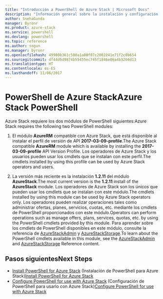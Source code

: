 ```yaml
---
title: "Introducción a PowerShell de Azure Stack | Microsoft Docs"
description: "Información general sobre la instalación y configuración de PowerShell de Azure Stack."
author: SnehaGunda
manager: Byronr
ms.product: azure-stack
ms.service: powershell
ms.devlang: powershell
ms.topic: reference
ms.author: sngun
ms.manager: byronr
ms.openlocfilehash: 49980b361c580a1a00f07c2002241e71f2c0b654
ms.sourcegitcommit: df44d5d9874b55455ec745f1846e06a4b3266d13
ms.translationtype: HT
ms.contentlocale: es-ES
ms.lasthandoff: 11/06/2017
---
```

# <a name="azure-stack-powershell"></a><span data-ttu-id="48fe6-103">PowerShell de Azure Stack</span><span class="sxs-lookup"><span data-stu-id="48fe6-103">Azure Stack PowerShell</span></span>

<span data-ttu-id="48fe6-104">Azure Stack requiere los dos módulos de PowerShell siguientes:</span><span class="sxs-lookup"><span data-stu-id="48fe6-104">Azure Stack requires the following two PowerShell modules:</span></span>  

1. <span data-ttu-id="48fe6-105">El módulo **AzureRM** compatible con Azure Stack, que está disponible al instalar el perfil de versión de API **2017-03-09-profile**.</span><span class="sxs-lookup"><span data-stu-id="48fe6-105">The Azure Stack compatible **AzureRM** module which is available by installing the **2017-03-09-profile** API Version Profile.</span></span> <span data-ttu-id="48fe6-106">Los operadores de Azure Stack y los usuarios pueden usar los cmdlets que se instalan con este perfil.</span><span class="sxs-lookup"><span data-stu-id="48fe6-106">The cmdlets installed by using this profile can be used by Azure Stack operators and users.</span></span>

2. <span data-ttu-id="48fe6-107">La versión más reciente es la instalación **1.2.11** del módulo **AzureStack**.</span><span class="sxs-lookup"><span data-stu-id="48fe6-107">The most current version is the **1.2.11** install of the **AzureStack** module.</span></span> <span data-ttu-id="48fe6-108">Los operadores de Azure Stack son los únicos que pueden usar los cmdlets que se instalan con este módulo.</span><span class="sxs-lookup"><span data-stu-id="48fe6-108">The cmdlets installed by using this module can be used by Azure Stack operators only.</span></span> <span data-ttu-id="48fe6-109">Los operadores pueden realizar operaciones tales como administrar ofertas, planes, servicios, cuotas, etc. mediante los cmdlets de PowerShell proporcionados con este módulo.</span><span class="sxs-lookup"><span data-stu-id="48fe6-109">Operators can perform operations such as manage offers, plans, services, quotas, etc. by using the PowerShell cmdlets provided by this module.</span></span> <span data-ttu-id="48fe6-110">Para aprender sobre los cmdlets de PowerShell disponibles en este módulo, consulte la referencia de [AzureStackAdmin](https://docs.microsoft.com/en-us/powershell/module/azurerm.azurestackadmin/?view=azurestackps-1.2.11#azurerm.azurestackadmin) y [AzureStackStorage](https://docs.microsoft.com/en-us/powershell/module/azurerm.azurestackstorage/?view=azurestackps-1.2.11#azurerm.azurestackstorage).</span><span class="sxs-lookup"><span data-stu-id="48fe6-110">To learn about the PowerShell cmdlets available in this module, see the [AzureStackAdmin](https://docs.microsoft.com/en-us/powershell/module/azurerm.azurestackadmin/?view=azurestackps-1.2.11#azurerm.azurestackadmin) and [AzureStackStorage](https://docs.microsoft.com/en-us/powershell/module/azurerm.azurestackstorage/?view=azurestackps-1.2.11#azurerm.azurestackstorage) Reference content.</span></span>

## <a name="next-steps"></a><span data-ttu-id="48fe6-111">Pasos siguientes</span><span class="sxs-lookup"><span data-stu-id="48fe6-111">Next Steps</span></span>

* <span data-ttu-id="48fe6-112">[Install PowerShell for Azure Stack](https://docs.microsoft.com/en-us/azure/azure-stack/azure-stack-powershell-install?view=azurestackps-1.2.9&toc=%2fpowershell%2fmodule%2ftoc.json%3fview%3dazurestackps-1.2.9&view=azurestackps-1.2.9) (Instalación de PowerShell para Azure Stack)</span><span class="sxs-lookup"><span data-stu-id="48fe6-112">[Install PowerShell for Azure Stack](https://docs.microsoft.com/en-us/azure/azure-stack/azure-stack-powershell-install?view=azurestackps-1.2.9&toc=%2fpowershell%2fmodule%2ftoc.json%3fview%3dazurestackps-1.2.9&view=azurestackps-1.2.9)</span></span>
* <span data-ttu-id="48fe6-113">[Configure PowerShell for use with Azure Stack](https://docs.microsoft.com/en-us/azure/azure-stack/azure-stack-powershell-configure?view=azurestackps-1.2.9&toc=%2fpowershell%2fmodule%2ftoc.json%3fview%3dazurestackps-1.2.9&view=azurestackps-1.2.9) (Configuración de PowerShell para usarlo con Azure Stack)</span><span class="sxs-lookup"><span data-stu-id="48fe6-113">[Configure PowerShell for use with Azure Stack](https://docs.microsoft.com/en-us/azure/azure-stack/azure-stack-powershell-configure?view=azurestackps-1.2.9&toc=%2fpowershell%2fmodule%2ftoc.json%3fview%3dazurestackps-1.2.9&view=azurestackps-1.2.9)</span></span>
